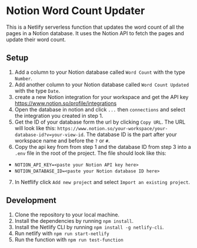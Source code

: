 # Notion Word Count Updater

This is a Netlify serverless function that updates the word count of all the pages in a Notion database. It uses the Notion API to fetch the pages and update their word count.

## Setup

1. Add a column to your Notion database called `Word Count` with the type `Number`.
2. Add another column to your Notion database called `Word Count Updated` with the type `Date`.
3. create a new Notion integration for your workspace and get the API key https://www.notion.so/profile/integrations
4. Open the database in notion and click `...` then `connections` and select the integration you created in step 1.
5. Get the ID of your database form the url by clicking `Copy URL`. The URL will look like this: `https://www.notion.so/your-workspace/your-database-id?v=your-view-id`. The database ID is the part after your workspace name and before the `?` or `#`.
6. Copy the api key from from step 1 and the database ID from step 3 into a `.env` file in the root of the project. The file should look like this:

- ```NOTION_API_KEY=<paste your Notion API key here>```
- ```NOTION_DATABASE_ID=<paste your Notion database ID here>```

7. In Netflify click `Add new project` and select `Import an existing project`.

## Development

1. Clone the repository to your local machine.
2. Install the dependencies by running `npm install`.
3. Install the Netlify CLI by running `npm install -g netlify-cli`.
4. Run netlify with `npm run start-netlify`
5. Run the function with `npm run test-function`